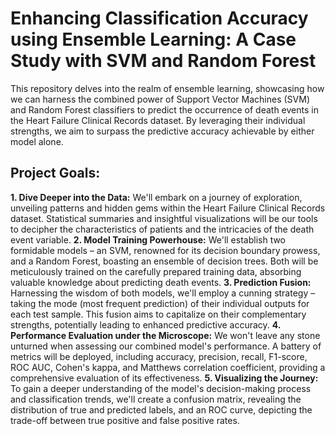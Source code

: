 # Enhancing Classification Accuracy using Ensemble Learning: A Case Study with SVM and Random Forest

This repository delves into the realm of ensemble learning, showcasing how we can harness the combined power of Support Vector Machines (SVM) and Random Forest classifiers to predict the occurrence of death events in the Heart Failure Clinical Records dataset. By leveraging their individual strengths, we aim to surpass the predictive accuracy achievable by either model alone.

## Project Goals:
**1. Dive Deeper into the Data:** We'll embark on a journey of exploration, unveiling patterns and hidden gems within the Heart Failure Clinical Records dataset. Statistical summaries and insightful visualizations will be our tools to decipher the characteristics of patients and the intricacies of the death event variable.
**2. Model Training Powerhouse:** We'll establish two formidable models – an SVM, renowned for its decision boundary prowess, and a Random Forest, boasting an ensemble of decision trees. Both will be meticulously trained on the carefully prepared training data, absorbing valuable knowledge about predicting death events.
**3. Prediction Fusion:** Harnessing the wisdom of both models, we'll employ a cunning strategy – taking the mode (most frequent prediction) of their individual outputs for each test sample. This fusion aims to capitalize on their complementary strengths, potentially leading to enhanced predictive accuracy.
**4. Performance Evaluation under the Microscope:** We won't leave any stone unturned when assessing our combined model's performance. A battery of metrics will be deployed, including accuracy, precision, recall, F1-score, ROC AUC, Cohen's kappa, and Matthews correlation coefficient, providing a comprehensive evaluation of its effectiveness.
**5. Visualizing the Journey:** To gain a deeper understanding of the model's decision-making process and classification trends, we'll create a confusion matrix, revealing the distribution of true and predicted labels, and an ROC curve, depicting the trade-off between true positive and false positive rates.

